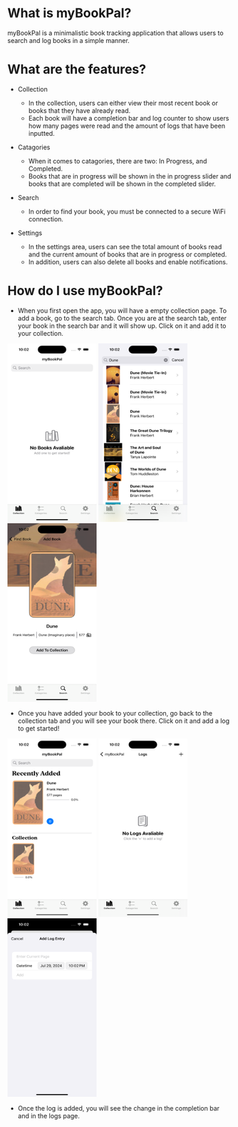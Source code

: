 # What is myBookPal?

myBookPal is a minimalistic book tracking application that allows users to search and log books in a simple manner.

# What are the features?

* Collection
    * In the collection, users can either view their most recent book or books that they have already read.
    * Each book will have a completion bar and log counter to show users how many pages were read and the amount of logs that have been inputted.

* Catagories
    * When it comes to catagories, there are two: In Progress, and Completed. 
    * Books that are in progress will be shown in the in progress slider and books that are completed will be shown in the completed slider.

* Search
    * In order to find your book, you must be connected to a secure WiFi connection. 

* Settings
    * In the settings area, users can see the total amount of books read and the current amount of books that are in progress or completed.
    * In addition, users can also delete all books and enable notifications.

# How do I use myBookPal?

* When you first open the app, you will have a empty collection page. To add a book, go to the search tab. Once you are at the search tab, enter your book in the search bar and it will show up. Click on it and add it to your collection.

<img src = "empty_collection.png" alt = "Empty Collection" width="200" height = "400">

<img src = "book_search_view.png" alt = "Book Search" width = "200" height = "400" >

<img src = "add_book.png" alt = "Add Book" width = "200" height = "400" >

* Once you have added your book to your collection, go back to the collection tab and you will see your book there. Click on it and add a log to get started!

<img src = "book_in_collection.png" alt = "Book In Collection" width = "200" height = "400" >

<img src = "empty_logs.png" alt = "Empty Logs" width = "200" height = "400" >

<img src = "add_log.png" alt = "Add Log" width = "200" height = "400" >

* Once the log is added, you will see the change in the completion bar and in the logs page.
